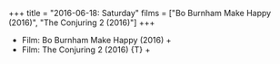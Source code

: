 +++
title = "2016-06-18: Saturday"
films = ["Bo Burnham Make Happy (2016)", "The Conjuring 2 (2016)"]
+++


* Film: Bo Burnham Make Happy (2016) +
* Film: The Conjuring 2 (2016) {T} +
